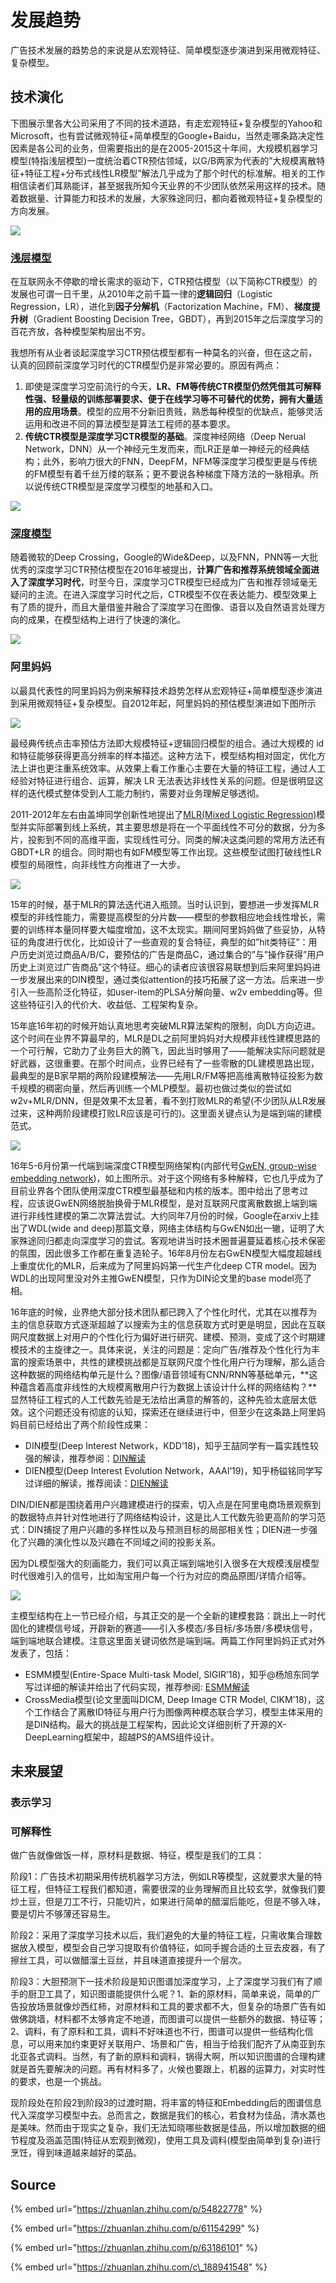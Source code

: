 # 发展趋势

广告技术发展的趋势总的来说是从宏观特征、简单模型逐步演进到采用微观特征、复杂模型。

## 技术演化

下图展示里各大公司采用了不同的技术道路，有走宏观特征+复杂模型的Yahoo和Microsoft，也有尝试微观特征+简单模型的Google+Baidu，当然走哪条路决定性因素是各公司的业务，但需要指出的是在2005-2015这十年间，大规模机器学习模型\(特指浅层模型\)一度统治着CTR预估领域，以G/B两家为代表的”大规模离散特征+特征工程+分布式线性LR模型”解法几乎成为了那个时代的标准解。相关的工作相信读者们耳熟能详，甚至据我所知今天业界的不少团队依然采用这样的技术。随着数据量、计算能力和技术的发展，大家殊途同归，都向着微观特征+复杂模型的方向发展。

![](../../../../.gitbook/assets/screenshot-from-2019-11-24-22-34-27.png)

### [浅层模型](https://zhuanlan.zhihu.com/p/61154299)

在互联网永不停歇的增长需求的驱动下，CTR预估模型（以下简称CTR模型）的发展也可谓一日千里，从2010年之前千篇一律的**逻辑回归**（Logistic Regression，LR），进化到**因子分解机**（Factorization Machine，FM）、**梯度提升树**（Gradient Boosting Decision Tree，GBDT），再到2015年之后深度学习的百花齐放，各种模型架构层出不穷。

我想所有从业者谈起深度学习CTR预估模型都有一种莫名的兴奋，但在这之前，认真的回顾前深度学习时代的CTR模型仍是非常必要的。原因有两点：

1. 即使是深度学习空前流行的今天，**LR、FM等传统CTR模型仍然凭借其可解释性强、轻量级的训练部署要求、便于在线学习等不可替代的优势，拥有大量适用的应用场景**。模型的应用不分新旧贵贱，熟悉每种模型的优缺点，能够灵活运用和改进不同的算法模型是算法工程师的基本要求。
2. **传统CTR模型是深度学习CTR模型的基础**。深度神经网络（Deep Nerual Network，DNN）从一个神经元生发而来，而LR正是单一神经元的经典结构；此外，影响力很大的FNN，DeepFM，NFM等深度学习模型更是与传统的FM模型有着千丝万缕的联系；更不要说各种梯度下降方法的一脉相承。所以说传统CTR模型是深度学习模型的地基和入口。

![](../../../../.gitbook/assets/qian-shen-du-xue-xi-ctr.jpg)

### [深度模型](https://zhuanlan.zhihu.com/p/63186101)

随着微软的Deep Crossing，Google的Wide&Deep，以及FNN，PNN等一大批优秀的深度学习CTR预估模型在2016年被提出，**计算广告和推荐系统领域全面进入了深度学习时代**，时至今日，深度学习CTR模型已经成为广告和推荐领域毫无疑问的主流。在进入深度学习时代之后，CTR模型不仅在表达能力、模型效果上有了质的提升，而且大量借鉴并融合了深度学习在图像、语音以及自然语言处理方向的成果，在模型结构上进行了快速的演化。

![](../../../../.gitbook/assets/shen-du-mo-xing.jpg)

### 阿里妈妈

以最具代表性的阿里妈妈为例来解释技术趋势怎样从宏观特征+简单模型逐步演进到采用微观特征+复杂模型。自2012年起，阿里妈妈的预估模型演进如下图所示

![](../../../../.gitbook/assets/a-li-ma-ma-mo-xing-yan-hua.png)

最经典传统点击率预估方法即大规模特征+逻辑回归模型的组合。通过大规模的 id 和特征能够获得更高分辨率的样本描述。这种方法下，模型结构相对固定，优化方法上讲也更注重系统效率。从效果上看工作重心主要在大量的特征工程，通过人工经验对特征进行组合、运算，解决 LR 无法表达非线性关系的问题。但是很明显这样的迭代模式整体受到人工能力制约，需要对业务理解足够透彻。

2011-2012年左右由盖坤同学创新性地提出了[MLR\(Mixed Logistic Regression\)](https://mp.weixin.qq.com/s/MtnHYmPVoDAid9SNHnlzUw)模型并实际部署到线上系统，其主要思想是将在一个平面线性不可分的数据，分为多片，投影到不同的高维平面，实现线性可分。同类的解决这类问题的常用方法还有 GBDT+LR 的组合。同时期也有如FM模型等工作出现。这些模型试图打破线性LR模型的局限性，向非线性方向推进了一大步。

![](../../../../.gitbook/assets/mlr.png)

15年的时候，基于MLR的算法迭代进入瓶颈。当时认识到，要想进一步发挥MLR模型的非线性能力，需要提高模型的分片数——模型的参数相应地会线性增长，需要的训练样本量同样要大幅度增加，这不太现实。期间阿里妈妈做了些妥协，从特征的角度进行优化，比如设计了一些直观的复合特征，典型的如”hit类特征”：用户历史浏览过商品A/B/C，要预估的广告是商品C，通过集合的”与”操作获得”用户历史上浏览过广告商品”这个特征。细心的读者应该很容易联想到后来阿里妈妈进一步发展出来的DIN模型，通过类似attention的技巧拓展了这一方法。后来进一步引入一些高阶泛化特征，如user-item的PLSA分解向量、w2v embedding等。但这些特征引入的代价大、收益低、工程架构复杂。

15年底16年初的时候开始认真地思考突破MLR算法架构的限制，向DL方向迈进。这个时间在业界不算最早的，MLR是DL之前阿里妈妈对大规模非线性建模思路的一个可行解，它助力了业务巨大的腾飞，因此当时够用了——能解决实际问题就是好武器，这很重要。在那个时间点，业界已经有了一些零散的DL建模思路出现，最典型的是B家早期的两阶段建模解法——先用LR/FM等把高维离散特征投影为数千规模的稠密向量，然后再训练一个MLP模型。最初也做过类似的尝试如w2v+MLR/DNN，但是效果不太显著，看不到打败MLR的希望\(不少团队从LR发展过来，这种两阶段建模打败LR应该是可行的\)。这里面关键点认为是端到端的建模范式。

![](../../../../.gitbook/assets/gwen.jpg)

16年5-6月份第一代端到端深度CTR模型网络架构\(内部代号[GwEN, group-wise embedding network](https://zhuanlan.zhihu.com/p/34940250)\)，如上图所示。对于这个网络有多种解释，它也几乎成为了目前业界各个团队使用深度CTR模型最基础和内核的版本。图中给出了思考过程，应该说GwEN网络脱胎换骨于MLR模型，是对互联网尺度离散数据上端到端进行非线性建模的第二次算法尝试。大约同年7月份的时候，Google在arxiv上挂出了WDL\(wide and deep\)那篇文章，网络主体结构与GwEN如出一辙，证明了大家殊途同归都走向深度学习的尝试。客观地讲当时技术圈普遍蔓延着核心技术保密的氛围，因此很多工作都在重复造轮子。16年8月份左右GwEN模型大幅度超越线上重度优化的MLR，后来成为了阿里妈妈第一代生产化deep CTR model。因为WDL的出现阿里没对外主推GwEN模型，只作为DIN论文里的base model亮了相。

16年底的时候，业界绝大部分技术团队都已跨入了个性化时代，尤其在以推荐为主的信息获取方式逐渐超越了以搜索为主的信息获取方式时更是明显，因此在互联网尺度数据上对用户的个性化行为偏好进行研究、建模、预测，变成了这个时期建模技术的主旋律之一。具体来说，关注的问题是：定向广告/推荐及个性化行为丰富的搜索场景中，共性的建模挑战都是互联网尺度个性化用户行为理解，那么适合这种数据的网络结构单元是什么？图像/语音领域有CNN/RNN等基础单元，**这种蕴含着高度非线性的大规模离散用户行为数据上该设计什么样的网络结构？**显然特征工程式的人工代数先验是无法给出满意的解答的，这种先验太底层太低效。这个问题还没有彻底的认知，探索还在继续进行中，但至少在这条路上阿里妈妈目前已经给出了两个阶段性成果：

* DIN模型\(Deep Interest Network，KDD’18\)，知乎王喆同学有一篇实践性较强的解读，推荐参阅：[DIN解读](https://zhuanlan.zhihu.com/p/51623339)
* DIEN模型\(Deep Interest Evolution Network，AAAI’19\)，知乎杨镒铭同学写过详细的解读，推荐阅读：[DIEN解读](https://zhuanlan.zhihu.com/p/50758485)

DIN/DIEN都是围绕着用户兴趣建模进行的探索，切入点是在阿里电商场景观察到的数据特点并针对性地进行了网络结构设计，这是比人工代数先验更高阶的学习范式：DIN捕捉了用户兴趣的多样性以及与预测目标的局部相关性；DIEN进一步强化了兴趣的演化性以及兴趣在不同域之间的投影关系。

因为DL模型强大的刻画能力，我们可以真正端到端地引入很多在大规模浅层模型时代很难引入的信号，比如淘宝用户每一个行为对应的商品原图/详情介绍等。

![](../../../../.gitbook/assets/zhu-ti-xing-vs-duo-mo-tai.jpg)

主模型结构在上一节已经介绍，与其正交的是一个全新的建模套路：跳出上一时代固化的建模信号域，开辟新的赛道——引入多模态/多目标/多场景/多模块信号，端到端地联合建模。注意这里面关键词依然是端到端。两篇工作阿里妈妈正式对外发表了，包括：

* ESMM模型\(Entire-Space Multi-task Model, SIGIR’18\)，知乎@杨旭东同学写过详细的解读并给出了代码实现，推荐参阅: [ESMM解读](https://zhuanlan.zhihu.com/p/37562283)
* CrossMedia模型\(论文里面叫DICM, Deep Image CTR Model, CIKM’18\)，这个工作结合了离散ID特征与用户行为图像两种模态联合学习，模型主体采用的是DIN结构。最大的挑战是工程架构，因此论文详细剖析了开源的X-DeepLearning框架中，超越PS的AMS组件设计。

## 未来展望

### 表示学习

### 可解释性



做广告就像做饭一样，原材料是数据、特征，模型是我们的工具： 

阶段1：广告技术初期采用传统机器学习方法，例如LR等模型，这就要求大量的特征工程，但特征工程我们都知道，需要很深的业务理解而且比较玄学，就像我们要炒土豆，但是刀工不行，只能切片，如果进行简单的醋溜后能吃，但是不够入味，要是切片不够薄还容易生。

阶段2：采用了深度学习技术以后，我们避免的大量的特征工程，只需收集合理数据放入模型，模型会自己学习提取有价值特征，如同手握合适的土豆去皮器，有了擦丝工具，可以做醋溜土豆丝，并且味道直接提升一个层次。

阶段3：大胆预测下一技术阶段是知识图谱加深度学习，上了深度学习我们有了顺手的厨卫工具了，知识图谱能提供什么呢？1、新的原材料，简单来说，简单的广告投放场景就像炒西红柿，对原材料和工具的要求都不大，但复杂的场景广告有如做佛跳墙，材料都不太够肯定不地道，而图谱可以提供一些额外的数据、特征等；2、调料，有了原料和工具，调料不好味道也不行，图谱可以提供一些结构化信息，可以用来加约束更好关联用户、场景和广告，相当于给我们配齐了从南亚到东北亚各式调料。当然，有了新的原料和调料，锅得大啊，所以知识图谱的合理构建就是首先要解决的问题。再有材料多了，火候也要跟上，机器的运算力，对实时性的要求，也是一个挑战。

现阶段处在阶段2到阶段3的过渡时期，将丰富的特征和Embedding后的图谱信息代入深度学习模型中去。总而言之，数据是我们的核心，若食材为佳品，清水蒸也是美味。然而由于现实之复杂，我们无法知晓哪些数据是佳品，所以增加数据的细节程度及涵盖范围\(特征从宏观到微观\)，使用工具及调料\(模型由简单到复杂\)进行烹饪，得到味道越来越好的菜品。

## Source

{% embed url="https://zhuanlan.zhihu.com/p/54822778" %}

{% embed url="https://zhuanlan.zhihu.com/p/61154299" %}

{% embed url="https://zhuanlan.zhihu.com/p/63186101" %}

{% embed url="https://zhuanlan.zhihu.com/c\_188941548" %}



